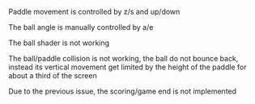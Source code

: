 Paddle movement is controlled by z/s and up/down

The ball angle is manually controlled by a/e

The ball shader is not working

The ball/paddle collision is not working, the ball do not bounce back, instead its vertical movement get limited by the height of the paddle for about a third of the screen

Due to the previous issue, the scoring/game end is not implemented
